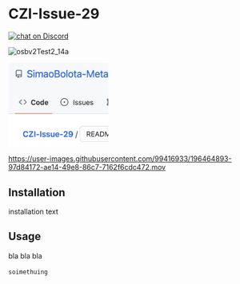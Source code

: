 # CZI-Issue-29


<a href="https://discord.gg/HjJCwm5">
        <img src="https://img.shields.io/discord/308323056592486420?logo=discord"
            alt="chat on Discord"></a>



![osbv2Test2_14a](https://user-images.githubusercontent.com/99416933/196412544-0a1be428-7d5a-49a9-964d-fc52ae312d42.PNG)

<img src="drawing.png" alt="drawing" width="200"/>



https://user-images.githubusercontent.com/99416933/196464893-97d84172-ae14-49e8-86c7-7162f6cdc472.mov




## Installation

installation text

## Usage

bla bla bla 

```soimethuing ```
